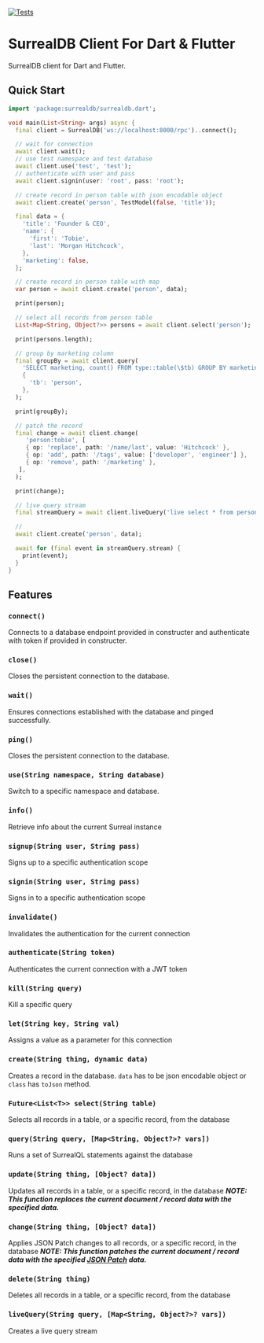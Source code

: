 [![Tests](https://github.com/duhanbalci/surrealdb_flutter/actions/workflows/dart-test.yml/badge.svg?branch=main)](https://github.com/duhanbalci/surrealdb_flutter/actions/workflows/dart-test.yml)

# SurrealDB Client For Dart & Flutter

SurrealDB client for Dart and Flutter.

## Quick Start

```dart
import 'package:surrealdb/surrealdb.dart';

void main(List<String> args) async {
  final client = SurrealDB('ws://localhost:8000/rpc')..connect();

  // wait for connection
  await client.wait();
  // use test namespace and test database
  await client.use('test', 'test');
  // authenticate with user and pass
  await client.signin(user: 'root', pass: 'root');

  // create record in person table with json encodable object
  await client.create('person', TestModel(false, 'title'));

  final data = {
    'title': 'Founder & CEO',
    'name': {
      'first': 'Tobie',
      'last': 'Morgan Hitchcock',
    },
    'marketing': false,
  };

  // create record in person table with map
  var person = await client.create('person', data);

  print(person);

  // select all records from person table
  List<Map<String, Object?>> persons = await client.select('person');

  print(persons.length);

  // group by marketing column
  final groupBy = await client.query(
    'SELECT marketing, count() FROM type::table(\$tb) GROUP BY marketing',
    {
      'tb': 'person',
    },
  );

  print(groupBy);

  // patch the record
  final change = await client.change(
     'person:tobie', [
	 { op: 'replace', path: '/name/last', value: 'Hitchcock' },
	 { op: 'add', path: '/tags', value: ['developer', 'engineer'] },
	 { op: 'remove', path: '/marketing' },
   ],
  );

  print(change);

  // live query stream
  final streamQuery = await client.liveQuery('live select * from person');

  //
  await client.create('person', data);

  await for (final event in streamQuery.stream) {
    print(event);
  }
}
```

## Features

### `connect()`

Connects to a database endpoint provided in constructer and authenticate with token if provided in constructer.

### `close()`

Closes the persistent connection to the database.

### `wait()`

Ensures connections established with the database and pinged successfully.

### `ping()`

Closes the persistent connection to the database.

### `use(String namespace, String database)`

Switch to a specific namespace and database.

### `info()`

Retrieve info about the current Surreal instance

### `signup(String user, String pass)`

Signs up to a specific authentication scope

### `signin(String user, String pass)`

Signs in to a specific authentication scope

### `invalidate()`

Invalidates the authentication for the current connection

### `authenticate(String token)`

Authenticates the current connection with a JWT token

### `kill(String query)`

Kill a specific query

### `let(String key, String val)`

Assigns a value as a parameter for this connection

### `create(String thing, dynamic data)`

Creates a record in the database. `data` has to be json encodable object or `class` has `toJson` method.

### `Future<List<T>> select(String table)`

Selects all records in a table, or a specific record, from the database

### `query(String query, [Map<String, Object?>? vars])`

Runs a set of SurrealQL statements against the database

### `update(String thing, [Object? data])`

Updates all records in a table, or a specific record, in the database
**_NOTE: This function replaces the current document / record data with the specified data._**

### `change(String thing, [Object? data])`
Applies JSON Patch changes to all records, or a specific record, in the database
**_NOTE: This function patches the current document / record data with the specified [JSON Patch](https://jsonpatch.com/) data._**

### `delete(String thing)`

Deletes all records in a table, or a specific record, from the database

### `liveQuery(String query, [Map<String, Object?>? vars])`

Creates a live query stream
